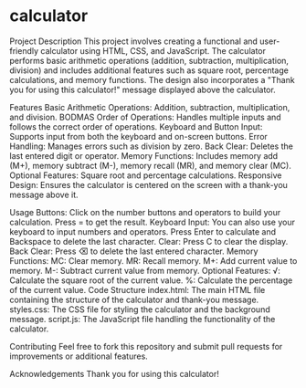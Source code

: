 # calculator
Project Description
This project involves creating a functional and user-friendly calculator using HTML, CSS, and JavaScript. The calculator performs basic arithmetic operations (addition, subtraction, multiplication, division) and includes additional features such as square root, percentage calculations, and memory functions. The design also incorporates a "Thank you for using this calculator!" message displayed above the calculator.

Features
Basic Arithmetic Operations: Addition, subtraction, multiplication, and division.
BODMAS Order of Operations: Handles multiple inputs and follows the correct order of operations.
Keyboard and Button Input: Supports input from both the keyboard and on-screen buttons.
Error Handling: Manages errors such as division by zero.
Back Clear: Deletes the last entered digit or operator.
Memory Functions: Includes memory add (M+), memory subtract (M-), memory recall (MR), and memory clear (MC).
Optional Features: Square root and percentage calculations.
Responsive Design: Ensures the calculator is centered on the screen with a thank-you message above  it.

Usage
Buttons: Click on the number buttons and operators to build your calculation. Press = to get the result.
Keyboard Input: You can also use your keyboard to input numbers and operators. Press Enter to calculate and Backspace to delete the last character.
Clear: Press C to clear the display.
Back Clear: Press ⌫ to delete the last entered character.
Memory Functions:
MC: Clear memory.
MR: Recall memory.
M+: Add current value to memory.
M-: Subtract current value from memory.
Optional Features:
√: Calculate the square root of the current value.
%: Calculate the percentage of the current value.
Code Structure
index.html: The main HTML file containing the structure of the calculator and thank-you message.
styles.css: The CSS file for styling the calculator and the background message.
script.js: The JavaScript file handling the functionality of the calculator.


Contributing
Feel free to fork this repository and submit pull requests for improvements or additional features.

Acknowledgements
Thank you for using this calculator!
